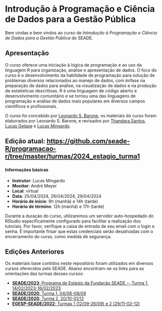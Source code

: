 # Introdução à Programação e Ciência de Dados para a Gestão Pública

Bem vindas e bem vindos ao curso de _Introdução à Programação e Ciência de Dados para a Gestão Pública_ do SEADE. 

## Apresentação

O curso oferece uma iniciação à lógica de programação e ao uso da linguagem R para organização, análise e apresentação de dados. O foco do curso é o desenvolvimento da habilidade de programação para solução de problemas diversos relacionados ao manejo de dados, com ênfase na preparação de dados para análise, na visualização de dados e na produção de estatísticas descritivas. R é uma linguagem de código aberto e desenvolvimento comunitário e se tornou uma das linguagens de programação e análise de dados mais populares em diversos campos científicos e profissionais.

O curso foi concebido por [Leonardo S. Barone](https://github.com/leobarone), os materiais do curso foram elaborados por Leonardo S. Barone, e revisados por [Thandara Santos](https://github.com/thandarasantos), [Lucas Gelape](https://github.com/lgelape) e [Lucas Mingardo](https://github.com/lumardi).

## Edição atual: https://github.com/seade-R/programacao-r/tree/master/turmas/2024_estagio_turma1

### 

#### Informações básicas

* **Instrutor**: Lucas Mingardo 
* **Monitor**: André Meyer
* **Local**: virtual
* **Data**: 25/04/2024, 26/04/2024, 29/04/2024
* **Horário de início**:  9h (manhã) e 14h (tarde)
* **Horário de término**: 12h (manhã) e 17h (tarde)

Durante a duração do curso, utilizaremos um servidor auto-hospedado do RStudio especificamente configurado para facilitar a realização dos tutoriais. Por favor, verifique a caixa de entrada de seu email com o login e senha. É importante frisar que estas credenciais serão desativadas com o encerramento do curso, como medida de segurança.


## Edições Anteriores

Os materiais base contidos neste repositório foram utilizados em diversos cursos oferecidos pelo SEADE. Abaixo encontram-se os links para as orientações das turmas desses cursos:

* [**SEADE/2023**: Programa de Estágio da Fundação SEADE -- Turma 1, 14/02/2023-16/02/2023](/turmas/2023_estagio_turma1/README.md)
* [**SEADE/2020**: Turma 1, 04/08-08/09](/turmas/2020_turma1/README.md)
* [**SEADE/2020**: Turma 2, 20/10-01/12](/turmas/2020_turma2/README.md)
* [**EGESP-SEADE/2022**: Turmas 1 (12/09-26/09) e 2 (29/11-02-12)](https://github.com/seade-R/egesp-seade-intro-programacao)
